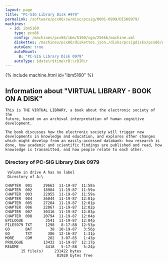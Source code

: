 ```yaml
---
layout: page
title: "PC-SIG Library Disk #979"
permalink: /software/pcx86/sw/misc/pcsig/0001-0999/DISK0979/
machines:
  - id: ibm5160
    type: pcx86
    config: /machines/pcx86/ibm/5160/cga/256kb/machine.xml
    diskettes: /machines/pcx86/diskettes.json,/disks/pcsigdisks/pcx86/diskettes.json
    autoGen: true
    autoMount:
      B: "PC-SIG Library Disk 0979"
    autoType: $date\r$time\rB:\rDIR\r
---
```


{% include machine.html id="ibm5160" %}

## Information about "VIRTUAL LIBRARY - BOOK ON A DISK"

    This is THE VIRTUAL LIBRARY, a book about the electronic society of the
    future, based on an archival interpretation of human cognitive
    development.
    
    The book discusses how the electronic society will trigger new
    developments in knowledge and education, and explores other changes
    which might develop from an easily-accessed databank: how research is
    done, how academic and scientific findings are published and read, how
    knowledge is transmitted, and how people relate to each other.

### Directory of PC-SIG Library Disk 0979

     Volume in drive A has no label
     Directory of A:\

    CHAPTER  001     29663  11-19-87  11:58a
    CHAPTER  002     18984  11-19-87  11:59a
    CHAPTER  003     22955  11-19-87  11:59a
    CHAPTER  004     36044  11-19-87  12:01p
    CHAPTER  005     27204  11-19-87  12:01p
    CHAPTER  006     22067  11-19-87  12:02p
    CHAPTER  007     30316  11-19-87  12:03p
    CHAPTER  008     20794  11-19-87  12:04p
    EPILOGUE          3541  11-19-87  12:04p
    FILES979 TXT      1298   8-17-88  12:53p
    GO       BAT        38  10-19-87   3:56p
    GO       TXT       386  12-16-87   1:31p
    MORE     COM       282   3-07-85   1:43p
    PROLOGUE         13432  11-19-87  12:17p
    README            4418   5-17-88   5:24p
           15 file(s)     231422 bytes
                           81920 bytes free
